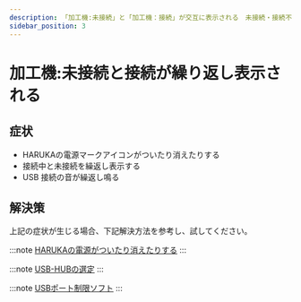 ```yaml
---
description: 「加工機:未接続」と「加工機：接続」が交互に表示される　未接続・接続不安定状態
sidebar_position: 3
---
```


# 加工機:未接続と接続が繰り返し表示される

## 症状

* HARUKAの電源マークアイコンがついたり消えたりする
* 接続中と未接続を繰返し表示する
* USB 接続の音が繰返し鳴る



## 解決策

上記の症状が生じる場合、下記解決方法を参考し、試してください。

:::note
[HARUKAの電源がついたり消えたりする](/docs/soft/harukanomkugarishitsuitarietarisuruusbnogarishiru)
:::

:::note
[USB-HUBの選定](/docs/basic/usbhub)
:::

:::note
[USBポート制限ソフト](/docs/basic/usbport)
:::
